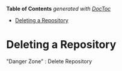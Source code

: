 **Table of Contents**  *generated with [DocToc](http://doctoc.herokuapp.com/)*

- [Deleting a Repository](#deleting-a-repository)

Deleting a Repository
=====================

"Danger Zone" : Delete Repository
